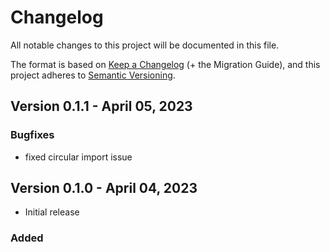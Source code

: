 # Changelog
All notable changes to this project will be documented in this file.

The format is based on [Keep a Changelog](https://keepachangelog.com/en/1.0.0/) (+ the Migration Guide),
and this project adheres to [Semantic Versioning](https://semver.org/spec/v2.0.0.html).

## Version 0.1.1 - April 05, 2023
### Bugfixes
- fixed circular import issue

## Version 0.1.0 - April 04, 2023
* Initial release

### Added
